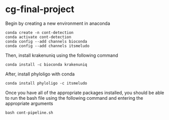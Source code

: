 # cg-final-project

Begin by creating a new environment in anaconda 
```
conda create -n cont-detection
conda activate cont-detection
conda config --add channels bioconda
conda config --add channels itsmeludo
```

Then, install krakenuniq using the following command
```
conda install -c bioconda krakenuniq
```

After, install phyloligo with conda
```
conda install phyloligo -c itsmeludo
```
Once you have all of the appropriate packages installed, you should be able to run the bash file using the following command and entering the appropriate arguments
```
bash cont-pipeline.sh
```
